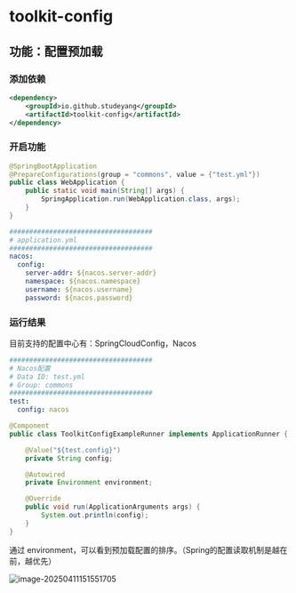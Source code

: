 # toolkit-config

## 功能：配置预加载

### 添加依赖

```xml
<dependency>
    <groupId>io.github.studeyang</groupId>
    <artifactId>toolkit-config</artifactId>
</dependency>
```

### 开启功能

```java
@SpringBootApplication
@PrepareConfigurations(group = "commons", value = {"test.yml"})
public class WebApplication {
    public static void main(String[] args) {
        SpringApplication.run(WebApplication.class, args);
    }
}
```

```yaml
####################################
# application.yml
####################################
nacos:
  config:
    server-addr: ${nacos.server-addr}
    namespace: ${nacos.namespace}
    username: ${nacos.username}
    password: ${nacos.password}
```

### 运行结果

目前支持的配置中心有：SpringCloudConfig，Nacos

```yaml
####################################
# Nacos配置
# Data ID: test.yml
# Group: commons
####################################
test:
  config: nacos
```

```java
@Component
public class ToolkitConfigExampleRunner implements ApplicationRunner {

    @Value("${test.config}")
    private String config;

    @Autowired
    private Environment environment;

    @Override
    public void run(ApplicationArguments args) {
        System.out.println(config);
    }
}
```

通过 environment，可以看到预加载配置的排序。（Spring的配置读取机制是越在前，越优先）

![image-20250411151551705](https://technotes.oss-cn-shenzhen.aliyuncs.com/2024/202504111515900.png)

